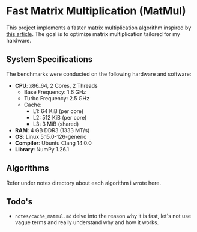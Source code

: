 # Fast Matrix Multiplication (MatMul)

This project implements a faster matrix multiplication algorithm inspired by [this
article](https://github.com/salykova/matmul.c). The goal is to optimize matrix multiplication
tailored for my hardware.

## System Specifications

The benchmarks were conducted on the following hardware and software:

- **CPU**: x86_64, 2 Cores, 2 Threads  
  - Base Frequency: 1.6 GHz  
  - Turbo Frequency: 2.5 GHz  
  - Cache:  
    - L1: 64 KiB (per core)  
    - L2: 512 KiB (per core)  
    - L3: 3 MiB (shared)  
- **RAM**: 4 GB DDR3 (1333 MT/s)  
- **OS**: Linux 5.15.0-126-generic  
- **Compiler**: Ubuntu Clang 14.0.0  
- **Library**: NumPy 1.26.1  

## Algorithms

Refer under notes directory about each algorithm i wrote here.

## Todo's

- `notes/cache_matmul.md` delve into the reason why it is fast, let's not use vague terms and really
  understand why and how it works.
